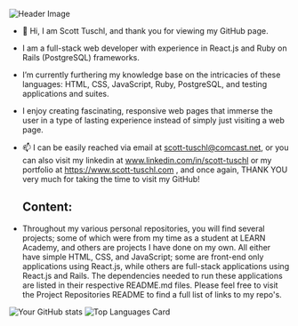 ![Header Image](link_to_your_header_image.png)

- 👋 Hi, I am Scott Tuschl, and thank you for viewing my GitHub page.
-  I am a full-stack web developer with experience in React.js and Ruby on Rails (PostgreSQL) frameworks.
-  I’m currently furthering my knowledge base on the intricacies of these languages: HTML, CSS, JavaScript, Ruby, PostgreSQL, and testing applications and suites.
-  I enjoy creating fascinating, responsive web pages that immerse the user in a type of lasting experience instead of simply just visiting a web page.
- 📫 I can be easily reached via email at scott-tuschl@comcast.net, or you can also visit my linkedin at www.linkedin.com/in/scott-tuschl or my portfolio at https://www.scott-tuschl.com , and once again, THANK YOU very much for taking the time to visit my GitHub!

  ## Content:
  
-  Throughout my various personal repositories, you will find several projects; some of which were from my time as a student at LEARN Academy, and others are projects I have done on my own. All either have simple HTML, CSS, and JavaScript; some are front-end only applications using React.js, while others are full-stack applications using React.js and Rails. The dependencies needed to run these applications are listed in their respective README.md files.  Please feel free to visit the Project Repositories README to find a full list of links to my repo's.  

![Your GitHub stats](https://github-readme-stats.vercel.app/api?username=scott198989&show_icons=true&theme=THEME_NAME)
![Top Languages Card](https://github-readme-stats.vercel.app/api/top-langs/?username=scott198989&layout=compact&theme=THEME_NAME)
